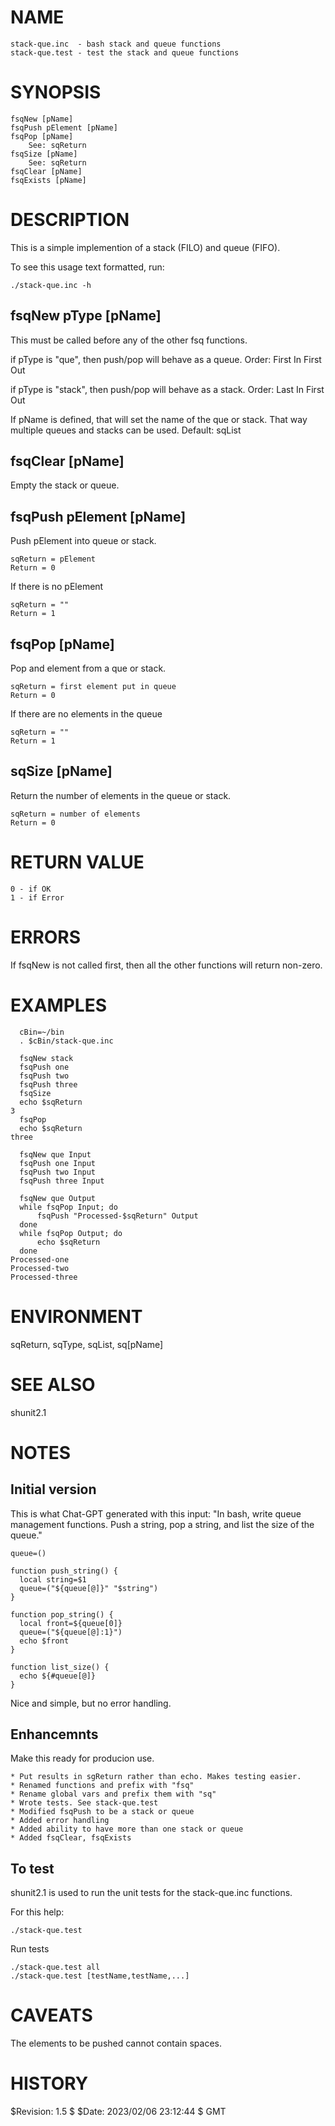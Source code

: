 # NAME

    stack-que.inc  - bash stack and queue functions
    stack-que.test - test the stack and queue functions

# SYNOPSIS

    fsqNew [pName]
    fsqPush pElement [pName]
    fsqPop [pName]
        See: sqReturn
    fsqSize [pName]
        See: sqReturn
    fsqClear [pName]
    fsqExists [pName]

# DESCRIPTION

This is a simple implemention of a stack (FILO) and queue (FIFO).

To see this usage text formatted, run:

    ./stack-que.inc -h

## fsqNew pType \[pName\]

This must be called before any of the other fsq functions.

if pType is "que", then push/pop will behave as a queue.
Order: First In First Out

if pType is "stack", then push/pop will behave as a stack.
Order: Last In First Out

If pName is defined, that will set the name of the que or stack.  That
way multiple queues and stacks can be used.  Default: sqList

## fsqClear \[pName\]

Empty the stack or queue.

## fsqPush pElement \[pName\]

Push pElement into queue or stack.

    sqReturn = pElement
    Return = 0

If there is no pElement

    sqReturn = ""
    Return = 1

## fsqPop \[pName\]

Pop and element from a que or stack.

    sqReturn = first element put in queue
    Return = 0

If there are no elements in the queue

    sqReturn = ""
    Return = 1

## sqSize \[pName\]

Return the number of elements in the queue or stack.

    sqReturn = number of elements
    Return = 0

# RETURN VALUE

    0 - if OK
    1 - if Error

# ERRORS

If fsqNew is not called first, then all the other functions will
return non-zero.

# EXAMPLES

      cBin=~/bin
      . $cBin/stack-que.inc

      fsqNew stack
      fsqPush one
      fsqPush two
      fsqPush three
      fsqSize
      echo $sqReturn
    3
      fsqPop
      echo $sqReturn
    three

      fsqNew que Input
      fsqPush one Input
      fsqPush two Input
      fsqPush three Input

      fsqNew que Output
      while fsqPop Input; do
          fsqPush "Processed-$sqReturn" Output
      done
      while fsqPop Output; do
          echo $sqReturn
      done
    Processed-one
    Processed-two
    Processed-three

# ENVIRONMENT

sqReturn, sqType, sqList, sq\[pName\]

# SEE ALSO

shunit2.1

# NOTES

## Initial version

This is what Chat-GPT generated with this input: "In bash, write queue
management functions. Push a string, pop a string, and list the size
of the queue."

    queue=()

    function push_string() {
      local string=$1
      queue=("${queue[@]}" "$string")
    }

    function pop_string() {
      local front=${queue[0]}
      queue=("${queue[@]:1}")
      echo $front
    }

    function list_size() {
      echo ${#queue[@]}
    }

Nice and simple, but no error handling.

## Enhancemnts

Make this ready for producion use.

    * Put results in sgReturn rather than echo. Makes testing easier.
    * Renamed functions and prefix with "fsq"
    * Rename global vars and prefix them with "sq"
    * Wrote tests. See stack-que.test
    * Modified fsqPush to be a stack or queue
    * Added error handling
    * Added ability to have more than one stack or queue
    * Added fsqClear, fsqExists

## To test

shunit2.1 is used to run the unit tests for the stack-que.inc
functions.

For this help:

    ./stack-que.test

Run tests

    ./stack-que.test all
    ./stack-que.test [testName,testName,...]

# CAVEATS

The elements to be pushed cannot contain spaces.

# HISTORY

$Revision: 1.5 $ $Date: 2023/02/06 23:12:44 $ GMT
